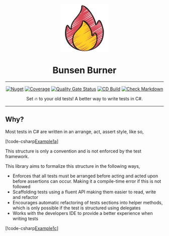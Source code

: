 <!-- markdownlint-disable MD033 MD041 -->
<div align="center">

<img src="images/fire-icon.png" alt="Bunsen Burner" width="150px"/>

# Bunsen Burner

---

[![Nuget](https://img.shields.io/nuget/v/BunsenBurner)](https://www.nuget.org/packages/BunsenBurner/)
[![Coverage](https://sonarcloud.io/api/project_badges/measure?project=bmazzarol_Bunsen-Burner&metric=coverage)](https://sonarcloud.io/summary/new_code?id=bmazzarol_Bunsen-Burner)
[![Quality Gate Status](https://sonarcloud.io/api/project_badges/measure?project=bmazzarol_Bunsen-Burner&metric=alert_status)](https://sonarcloud.io/summary/new_code?id=bmazzarol_Bunsen-Burner)
[![CD Build](https://github.com/bmazzarol/Bunsen-Burner/actions/workflows/cd-build.yml/badge.svg)](https://github.com/bmazzarol/Bunsen-Burner/actions/workflows/cd-build.yml)
[![Check Markdown](https://github.com/bmazzarol/Bunsen-Burner/actions/workflows/check-markdown.yml/badge.svg)](https://github.com/bmazzarol/Bunsen-Burner/actions/workflows/check-markdown.yml)

Set :fire: to your old tests!
A better way to write tests in C#.

---

</div>

## Why?

Most tests in C# are written in an arrange, act, assert style, like so,

[!code-csharp[Example1a](../BunsenBurner.Tests/Examples/GettingStarted.cs#Example1a)]

This structure is only a convention and is not enforced by the test framework.

This library aims to formalize this structure in the following ways,

* Enforces that all tests must be arranged before acting and acted upon before
  assertions can occur. Making it a compile-time error if this is not followed
* Scaffolding tests using a fluent API making them easier to read, write and
  refactor
* Encourages automatic refactoring of tests sections into helper methods, which
  is only possible if the test is structured using delegates
* Works with the developers IDE to provide a better experience when writing
  tests

[!code-csharp[Example1c](../BunsenBurner.Tests/Examples/GettingStarted.cs#Example1c)]
